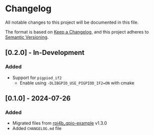 # Changelog
All notable changes to this project will be documented in this file.

The format is based on [Keep a Changelog](https://keepachangelog.com/en/1.0.0/),
and this project adheres to [Semantic Versioning](https://semver.org/spec/v2.0.0.html).


## [0.2.0] - In-Development

### Added
- Support for `pigpiod_if2`
    - Enable using `-DLIBGPIO_USE_PIGPIOD_IF2=ON` with cmake


## [0.1.0] - 2024-07-26

### Added
- Migrated files from [rpi4b_gpio-example](https://github.com/buildrobotsbetter/rpi4b_gpio-example) v1.3.0
- Added `CHANGELOG.md` file
